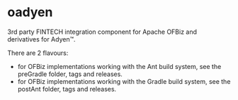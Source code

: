 # oadyen
3rd party FINTECH integration component for Apache OFBiz and derivatives for Adyen™.

There are 2 flavours:
* for OFBiz implementations working with the Ant build system, see the preGradle folder, tags and releases.
* for OFBiz implementations working with the Gradle build system, see the postAnt folder, tags and releases.
